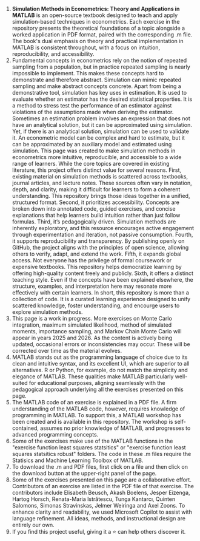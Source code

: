1. **Simulation Methods in Econometrics: Theory and Applications in MATLAB** is an open-source textbook designed to teach and apply simulation-based techniques in econometrics. Each exercise in the repository presents the theoretical foundations of a topic alongside a worked application in PDF format, paired with the corresponding .m file. The book's dual emphasis on theory and practical implementation in MATLAB is consistent throughout, with a focus on intuition, reproducibility, and accessibility.
2. Fundamental concepts in econometrics rely on the notion of repeated sampling from a population, but in practice repeated sampling is nearly impossible to implement. This makes these concepts hard to demonstrate and therefore abstract. Simulation can mimic repeated sampling and make abstract concepts concrete. Apart from being a demonstrative tool, simulation has key uses in estimation. It is used to evaluate whether an estimator has the desired statistical properties. It is a method to stress test the performance of an estimator against violations of the assumptions made when deriving the estimator. Sometimes an estimation problem involves an expression that does not have an analytical solution, but it can be approximated using simulation. Yet, if there is an analytical solution, simulation can be used to validate it. An econometric model can be complex and hard to estimate, but it can be approximated by an auxiliary model and estimated using simulation. This page was created to make simulation methods in econometrics more intuitive, reproducible, and accessible to a wide range of learners. While the core topics are covered in existing literature, this project offers distinct value for several reasons. First, existing material on simulation methods is scattered across textbooks, journal articles, and lecture notes. These sources often vary in notation, depth, and clarity, making it difficult for learners to form a coherent understanding. This repository brings those ideas together in a unified, structured format. Second, it prioritizes accessibility. Concepts are broken down into annotated code, guided exercises, and concise explanations that help learners build intuition rather than just follow formulas. Third, it’s pedagogically driven. Simulation methods are inherently exploratory, and this resource encourages active engagement through experimentation and iteration, not passive consumption. Fourth, it supports reproducibility and transparency. By publishing openly on GitHub, the project aligns with the principles of open science, allowing others to verify, adapt, and extend the work. Fifth, it expands global access. Not everyone has the privilege of formal coursework or expensive textbooks. This repository helps democratize learning by offering high-quality content freely and publicly. Sixth, it offers a distinct teaching style. Even if the concepts have been explained elsewhere, the structure, examples, and interpretation here may resonate more effectively with certain learners. In short, this repository is more than a collection of code. It is a curated learning experience designed to unify scattered knowledge, foster understanding, and encourge users to explore simulation methods.
3. This page is a work in progress. More exercises on Monte Carlo integration, maximum simulated likelihood, method of simulated moments, importance sampling, and Markov Chain Monte Carlo will appear in years 2025 and 2026. As the content is actively being updated, occasional errors or inconsistencies may occur. These will be corrected over time as the material evolves.
4. MATLAB stands out as the programming language of choice due to its clean and intuitive syntax, and its excellent UI, which are superior to all alternatives. R or Python, for example, do not match the simplicity and elegance of MATLAB. These qualities make MATLAB particularly well-suited for educational purposes, aligning seamlessly with the pedagogical approach underlying all the exercises presented on this page.
5. The MATLAB code of an exercise is explained in a PDF file. A firm understanding of the MATLAB code, however, requires knowledge of programming in MATLAB. To support this, a MATLAB workshop has been created and is available in this repository. The workshop is self-contained, assumes no prior knowledge of MATLAB, and progresses to advanced programming concepts.
6. Some of the exercises make use of the MATLAB functions in the "exercise function least squares statsitics" or "exercise function least squares statsitics robust" folders. The code in these .m files require the Statisics and Machine Learning Toolbox of MATLAB.
7. To download the .m and PDF files, first click on a file and then click on the download button at the upper-right panel of the page.
8. Some of the exercises presented on this page are a collaborative effort. Contributors of an exercise are listed in the PDF file of that exercise. The contributors include Elisabeth Beusch, Akash Boelens, Jesper Eizenga, Hartog Horsch, Renata-Maria Istrătescu, Tunga Kantarcı, Quinten Salomons, Simonas Stravinskas, Jelmer Weiringa and Axel Zoons. To enhance clarity and readability, we used Microsoft Copilot to assist with language refinement. All ideas, methods, and instructional design are entirely our own.
9. If you find this project useful, giving it a ⭐ can help others discover it.
